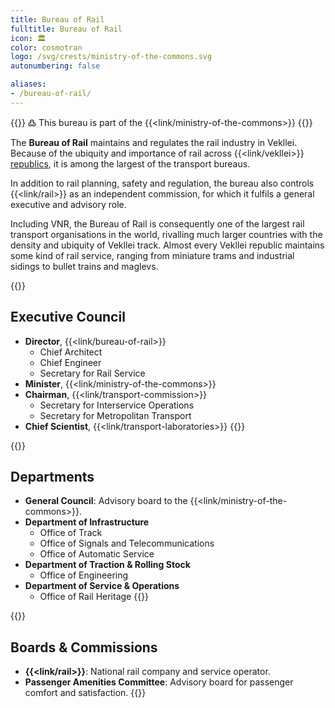 ```yaml
---
title: Bureau of Rail
fulltitle: Bureau of Rail
icon: 🏛️
color: cosmotran
logo: /svg/crests/ministry-of-the-commons.svg
autonumbering: false

aliases:
- /bureau-of-rail/
---
```

{{<note>}}
߷ This bureau is part of the {{<link/ministry-of-the-commons>}}
{{</note>}}

The <span class="fi fi-min-commons fis"></span> **Bureau of Rail** maintains and regulates the rail industry in Vekllei. Because of the ubiquity and importance of rail across {{<link/vekllei>}} [republics](/republics), it is among the largest of the transport bureaus.

In addition to rail planning, safety and regulation, the bureau also controls {{<link/rail>}} as an independent commission, for which it fulfils a general executive and advisory role.

Including VNR, the Bureau of Rail is consequently one of the largest rail transport organisations in the world, rivalling much larger countries with the density and ubiquity of Vekllei track. Almost every Vekllei republic maintains some kind of rail service, ranging from miniature trams and industrial sidings to bullet trains and maglevs.

{{<note panel>}}

## Executive Council

* **Director**, {{<link/bureau-of-rail>}}
	* Chief Architect
	* Chief Engineer
	* Secretary for Rail Service
* **Minister**, {{<link/ministry-of-the-commons>}}
* **Chairman**, {{<link/transport-commission>}}
	* Secretary for Interservice Operations
	* Secretary for Metropolitan Transport
* **Chief Scientist**, {{<link/transport-laboratories>}}
{{</note>}}

{{<note panel>}}
## Departments

* **General Council**: Advisory board to the {{<link/ministry-of-the-commons>}}.
* **Department of Infrastructure**
	* Office of Track
	* Office of Signals and Telecommunications
	* Office of Automatic Service
* **Department of Traction & Rolling Stock**
	* Office of Engineering
* **Department of Service & Operations**
	* Office of Rail Heritage
{{</note>}}

{{<note panel>}}
## Boards & Commissions

* **{{<link/rail>}}**: National rail company and service operator.
* **Passenger Amenities Committee**: Advisory board for passenger comfort and satisfaction.
{{</note>}}